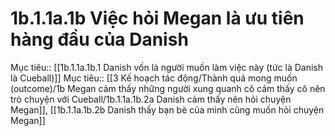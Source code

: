 # 1b.1.1a.1b Việc hỏi Megan là ưu tiên hàng đầu của Danish
Mục tiêu:: [[1b.1.1a.1b.1 Danish vốn là người muốn làm việc này (tức là Danish là Cueball)]]
Mục tiêu:: [[3 Kế hoạch tác động/Thành quả mong muốn (outcome)/1b Megan cảm thấy những người xung quanh cô cảm thấy cô nên trò chuyện với Cueball/1b.1.1a.1b.2a Danish cảm thấy nên hỏi chuyện Megan]], [[1b.1.1a.1b.2b Danish thấy bạn bè của mình cũng muốn hỏi chuyện Megan]]
